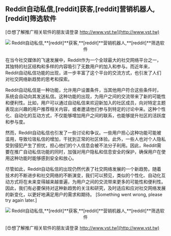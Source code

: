 ## **Reddit自动私信,**[reddit]**获客,**[reddit]**营销机器人,**[reddit]**筛选软件**

[😍想了解推广相关软件的朋友请登录 http://www.vst.tw](http://www.vst.tw)

 <center><img src="https://vst.tw/MP4/tuiguang/png/1.png" alt="Reddit自动私信,**[reddit]**获客,**[reddit]**营销机器人,**[reddit]**筛选软件"></center>

在当今社交媒体的飞速发展中，Reddit作为一个全球最大的社交网络平台之一，其独特的社区结构和多样的内容吸引了无数用户的加入和参与。而近年来，Reddit自动私信功能的出现，进一步丰富了这个平台的交流方式，也引发了人们对社交网络新趋势的思考和探索。

Reddit自动私信是一种功能，允许用户设置条件，当其他用户符合这些条件时，系统会自动向其发送私信。这种功能的出现，为用户之间的交流带来了新的可能性和便利性。比如，用户可以通过自动私信来欢迎新加入的社区成员，向对特定主题表现出兴趣的用户推荐相关内容，或者邀请他们参与到特定的讨论中来。这种个性化、自动化的互动方式，不仅能够增加用户之间的联系，也能够提升社区的活跃度和参与度。

然而，Reddit自动私信也引发了一些讨论和争议。一些用户担心这种功能可能被滥用，导致垃圾私信的增加，干扰到正常的社区体验。此外，一些人也对个人隐私受到侵犯产生了担忧，担心他们的个人信息会被不法分子利用。因此，Reddit需要在推广自动私信功能的同时，加强对用户隐私和信息安全的保护，确保用户在使用这种功能时能够感到安全和放心。

尽管如此，Reddit自动私信的出现仍然代表了社交网络发展的一个新趋势。随着技术的不断进步和社交网络的不断演变，我们可以预见，类似的个性化、自动化互动方式将在未来变得越来越普遍，为用户之间的交流带来更多的可能性和便利性。因此，我们有必要保持对这种新趋势的关注和研究，及时适应和应对社交网络发展的新变化，以更好地满足用户的需求和期待。
[Something went wrong, please try again later.]

 <center><img src="https://vst.tw/MP4/tuiguang/png/3.png" alt="Reddit自动私信,**[reddit]**获客,**[reddit]**营销机器人,**[reddit]**筛选软件"></center>

[😍想了解推广相关软件的朋友请登录 http://www.vst.tw](http://www.vst.tw)




